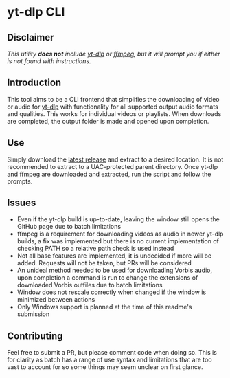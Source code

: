 # yt-dlp CLI

## Disclaimer

_This utility **does not** include [yt-dlp](https://github.com/yt-dlp/yt-dlp) or [ffmpeg](https://ffmpeg.org/), but it will prompt you if either is not found with instructions._

## Introduction

This tool aims to be a CLI frontend that simplifies the downloading of video or audio for [yt-dlp](https://github.com/yt-dlp/yt-dlp) with functionality for all supported output audio formats and qualities. This works for individual videos or playlists. When downloads are completed, the output folder is made and opened upon completion.

## Use

Simply download the [latest release](https://github.com/MrMendelli/yt-dlp-CLI/releases/latest) and extract to a desired location. It is not recommended to extract to a UAC-protected parent directory. Once yt-dlp and ffmpeg are downloaded and extracted, run the script and follow the prompts.

## Issues

- Even if the yt-dlp build is up-to-date, leaving the window still opens the GitHub page due to batch limitations
- ffmpeg is a requirement for downloading videos as audio in newer yt-dlp builds, a fix was implemented but there is no current implementation of checking PATH so a relative path check is used instead
- Not all base features are implemented, it is undecided if more will be added. Requests will not be taken, but PRs will be considered
- An unideal method needed to be used for downloading Vorbis audio, upon completion a command is run to change the extensions of downloaded Vorbis outfiles due to batch limitations
- Window does not rescale correctly when changed if the window is minimized between actions
- Only Windows support is planned at the time of this readme's submission

## Contributing

Feel free to submit a PR, but please comment code when doing so. This is for clarity as batch has a range of use syntax and limitations that are too vast to account for so some things may seem unclear on first glance. 

